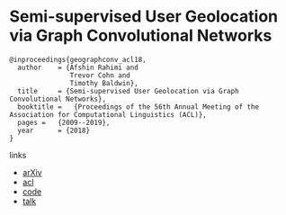 # Semi-supervised User Geolocation via Graph Convolutional Networks

```
@inproceedings{geographconv_acl18,
  author    = {Afshin Rahimi and
			   Trevor Cohn and
			   Timothy Baldwin},
  title     = {Semi-supervised User Geolocation via Graph Convolutional Networks},
  booktitle = 	{Proceedings of the 56th Annual Meeting of the Association for Computational Linguistics (ACL)},
  pages = 	{2009--2019},
  year      = {2018}
}
```

links
- [arXiv](https://arxiv.org/abs/1804.08049)
- [acl](https://aclanthology.info/papers/P18-1187/p18-1187)
- [code](https://github.com/afshinrahimi/geographconv)
- [talk](https://vimeo.com/285805016)
